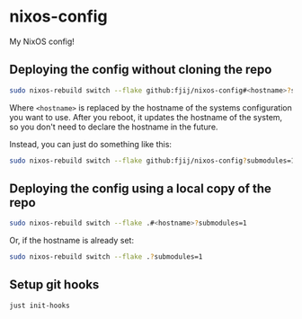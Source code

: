 # nixos-config

My NixOS config!

## Deploying the config without cloning the repo

```sh
sudo nixos-rebuild switch --flake github:fjij/nixos-config#<hostname>?submodules=1
```

Where `<hostname>` is replaced by the hostname of the systems configuration you
want to use. After you reboot, it updates the hostname of the system, so you
don't need to declare the hostname in the future.

Instead, you can just do something like this:

```sh
sudo nixos-rebuild switch --flake github:fjij/nixos-config?submodules=1
```

## Deploying the config using a local copy of the repo

```sh
sudo nixos-rebuild switch --flake .#<hostname>?submodules=1
```

Or, if the hostname is already set:

```sh
sudo nixos-rebuild switch --flake .?submodules=1
```

## Setup git hooks

```sh
just init-hooks
```

